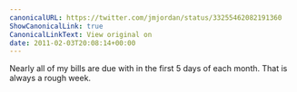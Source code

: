 ```yaml
---
canonicalURL: https://twitter.com/jmjordan/status/33255462082191360
ShowCanonicalLink: true
CanonicalLinkText: View original on
date: 2011-02-03T20:08:14+00:00
---
```

Nearly all of my bills are due with in the first 5 days of each month. That is always a rough week.